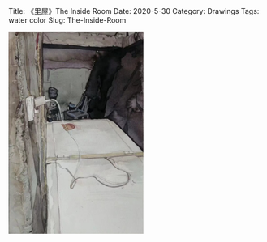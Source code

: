 Title: 《里屋》The Inside Room
Date: 2020-5-30
Category: Drawings
Tags: water color
Slug: The-Inside-Room

<div style="display: flex; gap: 20px;">
  <img src="../images/The-Inside-Room.png" alt="A Peaceful Bed 1" style="max-height: 400px;">
</div>

